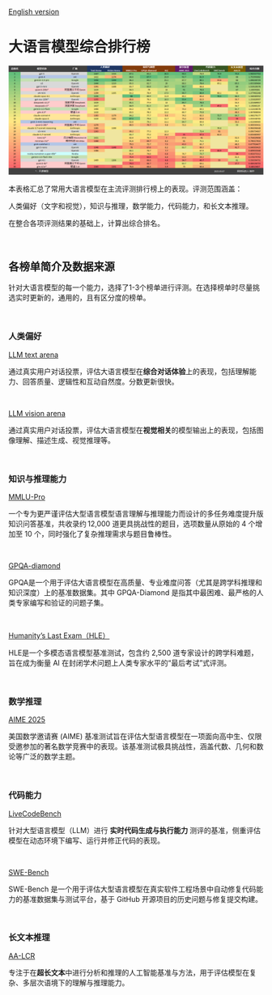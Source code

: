 [English version](README.md)

# 大语言模型综合排行榜

![](25-09-07/zh.png)

本表格汇总了常用大语言模型在主流评测排行榜上的表现。评测范围涵盖：

人类偏好（文字和视觉），知识与推理，数学能力，代码能力，和长文本推理。

在整合各项评测结果的基础上，计算出综合排名。

<br>

## 各榜单简介及数据来源

针对大语言模型的每一个能力，选择了1-3个榜单进行评测。在选择榜单时尽量挑选实时更新的，通用的，且有区分度的榜单。

<br>

### 人类偏好

[LLM text arena](https://huggingface.co/spaces/lmarena-ai/lmarena-leaderboard)

<!-- https://lmarena.ai/leaderboard -->

通过真实用户对话投票，评估大语言模型在**综合对话体验**上的表现，包括理解能力、回答质量、逻辑性和互动自然度。分数更新很快。

<br>

[LLM vision arena](https://huggingface.co/spaces/lmarena-ai/lmarena-leaderboard)

通过真实用户对话投票，评估大语言模型在**视觉相关**的模型输出上的表现，包括图像理解、描述生成、视觉推理等。

<br>

### 知识与推理能力

[MMLU-Pro](https://artificialanalysis.ai/evaluations/mmlu-pro)

一个专为更严谨评估大型语言模型语言理解与推理能力而设计的多任务难度提升版知识问答基准，共收录约 12,000 道更具挑战性的题目，选项数量从原始的 4 个增加至 10 个，同时强化了复杂推理需求与题目鲁棒性。

<br>

[GPQA-diamond](https://github.com/idavidrein/gpqa)

GPQA是一个用于评估大语言模型在高质量、专业难度问答（尤其是跨学科推理和知识深度）上的基准数据集。其中 GPQA-Diamond 是指其中最困难、最严格的人类专家编写和验证的问题子集。

<br>

[Humanity’s Last Exam（HLE）](https://artificialanalysis.ai/evaluations/humanitys-last-exam)

HLE是一个多模态语言模型基准测试，包含约 2,500 道专家设计的跨学科难题，旨在成为衡量 AI 在封闭学术问题上人类专家水平的“最后考试”式评测。

<br>

### 数学推理

[AIME 2025](https://artificialanalysis.ai/evaluations/aime-2025)

美国数学邀请赛 (AIME) 基准测试旨在评估大型语言模型在一项面向高中生、仅限受邀参加的著名数学竞赛中的表现。该基准测试极具挑战性，涵盖代数、几何和数论等广泛的数学主题。

<br>

### 代码能力

[LiveCodeBench](https://livecodebench.github.io/leaderboard.html)

针对大型语言模型（LLM）进行 **实时代码生成与执行能力** 测评的基准，侧重评估模型在动态环境下编写、运行并修正代码的表现。

<br>

[SWE-Bench](https://www.swebench.com/)

SWE-Bench 是一个用于评估大型语言模型在真实软件工程场景中自动修复代码能力的基准数据集与测试平台，基于 GitHub 开源项目的历史问题与修复提交构建。

<br>

### 长文本推理

[AA-LCR](https://artificialanalysis.ai/evaluations/artificial-analysis-long-context-reasoning)

专注于在**超长文本**中进行分析和推理的人工智能基准与方法，用于评估模型在复杂、多层次语境下的理解与推理能力。

<br>

<!-- ### 指令遵循? -->

<!-- ### 事实问答？ -->

<!-- [SimpleQA](https://www.kaggle.com/benchmarks/openai/simpleqa) -->

<!-- IFEval -->

<!-- ### 多模态能力

[MMMU](https://mmmu-benchmark.github.io/)

一个跨学科、多模态的大规模评测基准，旨在测试大型模型在涵盖文本、图像等多模态输入下的综合理解与推理能力。 -->
